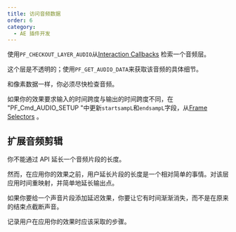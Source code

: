 ```yaml
---
title: 访问音频数据
order: 6
category:
  - AE 插件开发
---
```


使用`PF_CHECKOUT_LAYER_AUDIO`从[Interaction Callbacks](../effect-details/interaction-callback-functions.html) 检索一个音频层。

这个层是不透明的；使用`PF_GET_AUDIO_DATA`来获取该音频的具体细节。

和像素数据一样，你必须尽快检查音频。

如果你的效果要求输入的时间跨度与输出的时间跨度不同，在 "PF_Cmd_AUDIO_SETUP "中更新`startsampL`和`endsampL`字段，从[Frame Selectors](../effect-basics/command-selectors.html) 。

## 扩展音频剪辑

你不能通过 API 延长一个音频片段的长度。

然而，在应用你的效果之前，用户延长片段的长度是一个相对简单的事情。对该层应用时间重映射，并简单地延长输出点。

如果你要给一个声音片段添加延迟效果，你要让它有时间渐渐消失，而不是在原来的结束点截断声音。

记录用户在应用你的效果时应该采取的步骤。

